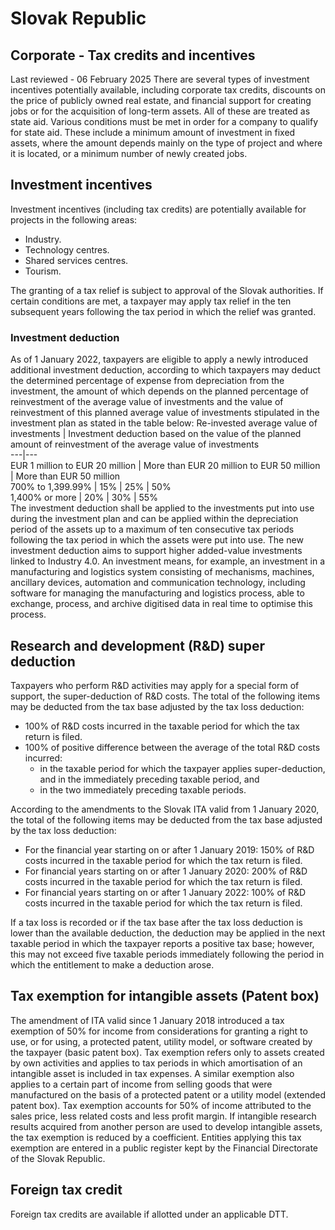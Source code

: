 # Slovak Republic
## Corporate - Tax credits and incentives
Last reviewed - 06 February 2025
There are several types of investment incentives potentially available, including corporate tax credits, discounts on the price of publicly owned real estate, and financial support for creating jobs or for the acquisition of long-term assets. All of these are treated as state aid.
Various conditions must be met in order for a company to qualify for state aid. These include a minimum amount of investment in fixed assets, where the amount depends mainly on the type of project and where it is located, or a minimum number of newly created jobs.
## Investment incentives
Investment incentives (including tax credits) are potentially available for projects in the following areas:
  * Industry.
  * Technology centres.
  * Shared services centres.
  * Tourism.


The granting of a tax relief is subject to approval of the Slovak authorities. If certain conditions are met, a taxpayer may apply tax relief in the ten subsequent years following the tax period in which the relief was granted.
### Investment deduction
As of 1 January 2022, taxpayers are eligible to apply a newly introduced additional investment deduction, according to which taxpayers may deduct the determined percentage of expense from depreciation from the investment, the amount of which depends on the planned percentage of reinvestment of the average value of investments and the value of reinvestment of this planned average value of investments stipulated in the investment plan as stated in the table below:
Re-invested average value of investments | Investment deduction based on the value of the planned amount of reinvestment of the average value of investments  
---|---  
EUR 1 million to EUR 20 million | More than EUR 20 million to EUR 50 million | More than EUR 50 million  
700% to 1,399.99% | 15% | 25% | 50%  
1,400% or more | 20% | 30% | 55%  
The investment deduction shall be applied to the investments put into use during the investment plan and can be applied within the depreciation period of the assets up to a maximum of ten consecutive tax periods following the tax period in which the assets were put into use.
The new investment deduction aims to support higher added-value investments linked to Industry 4.0. An investment means, for example, an investment in a manufacturing and logistics system consisting of mechanisms, machines, ancillary devices, automation and communication technology, including software for managing the manufacturing and logistics process, able to exchange, process, and archive digitised data in real time to optimise this process.
## Research and development (R&D) super deduction
Taxpayers who perform R&D activities may apply for a special form of support, the super-deduction of R&D costs. The total of the following items may be deducted from the tax base adjusted by the tax loss deduction:
  * 100% of R&D costs incurred in the taxable period for which the tax return is filed.
  * 100% of positive difference between the average of the total R&D costs incurred:
    * in the taxable period for which the taxpayer applies super-deduction, and in the immediately preceding taxable period, and
    * in the two immediately preceding taxable periods.


According to the amendments to the Slovak ITA valid from 1 January 2020, the total of the following items may be deducted from the tax base adjusted by the tax loss deduction:
  * For the financial year starting on or after 1 January 2019: 150% of R&D costs incurred in the taxable period for which the tax return is filed.
  * For financial years starting on or after 1 January 2020: 200% of R&D costs incurred in the taxable period for which the tax return is filed. 
  * For financial years starting on or after 1 January 2022: 100% of R&D costs incurred in the taxable period for which the tax return is filed.


If a tax loss is recorded or if the tax base after the tax loss deduction is lower than the available deduction, the deduction may be applied in the next taxable period in which the taxpayer reports a positive tax base; however, this may not exceed five taxable periods immediately following the period in which the entitlement to make a deduction arose.
## Tax exemption for intangible assets (Patent box)
The amendment of ITA valid since 1 January 2018 introduced a tax exemption of 50% for income from considerations for granting a right to use, or for using, a protected patent, utility model, or software created by the taxpayer (basic patent box). Tax exemption refers only to assets created by own activities and applies to tax periods in which amortisation of an intangible asset is included in tax expenses.
A similar exemption also applies to a certain part of income from selling goods that were manufactured on the basis of a protected patent or a utility model (extended patent box). Tax exemption accounts for 50% of income attributed to the sales price, less related costs and less profit margin.
If intangible research results acquired from another person are used to develop intangible assets, the tax exemption is reduced by a coefficient.
Entities applying this tax exemption are entered in a public register kept by the Financial Directorate of the Slovak Republic.
## Foreign tax credit
Foreign tax credits are available if allotted under an applicable DTT.
